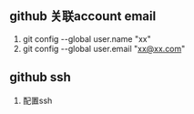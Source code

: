 ## github 关联account email

1. git config --global user.name "xx"
2. git config --global user.email "xx@xx.com"

## github ssh

1. 配置ssh

